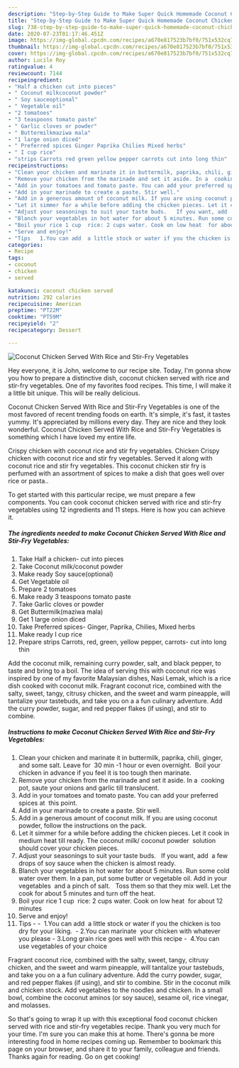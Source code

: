 ```yaml
---
description: "Step-by-Step Guide to Make Super Quick Homemade Coconut Chicken Served With Rice and Stir-Fry Vegetables"
title: "Step-by-Step Guide to Make Super Quick Homemade Coconut Chicken Served With Rice and Stir-Fry Vegetables"
slug: 738-step-by-step-guide-to-make-super-quick-homemade-coconut-chicken-served-with-rice-and-stir-fry-vegetables
date: 2020-07-23T01:17:46.451Z
image: https://img-global.cpcdn.com/recipes/a670e817523b7bf0/751x532cq70/coconut-chicken-served-with-rice-and-stir-fry-vegetables-recipe-main-photo.jpg
thumbnail: https://img-global.cpcdn.com/recipes/a670e817523b7bf0/751x532cq70/coconut-chicken-served-with-rice-and-stir-fry-vegetables-recipe-main-photo.jpg
cover: https://img-global.cpcdn.com/recipes/a670e817523b7bf0/751x532cq70/coconut-chicken-served-with-rice-and-stir-fry-vegetables-recipe-main-photo.jpg
author: Lucile Roy
ratingvalue: 4
reviewcount: 7144
recipeingredient:
- "Half a chicken cut into pieces"
- " Coconut milkcoconut powder"
- " Soy sauceoptional"
- " Vegetable oil"
- "2 tomatoes"
- "3 teaspoons tomato paste"
- " Garlic cloves or powder"
- " Buttermilkmaziwa mala"
- "1 large onion diced"
- " Preferred spices Ginger Paprika Chilies Mixed herbs"
- " I cup rice"
- "strips Carrots red green yellow pepper carrots cut into long thin"
recipeinstructions:
- "Clean your chicken and marinate it in buttermilk, paprika, chili, ginger, and some salt. Leave for  30 min -1 hour or even overnight.  Boil your chicken in advance if you feel it is too tough then marinate."
- "Remove your chicken from the marinade and set it aside. In a  cooking pot, saute your onions and garlic till translucent."
- "Add in your tomatoes and tomato paste. You can add your preferred spices at  this point."
- "Add in your marinade to create a paste. Stir well."
- "Add in a generous amount of coconut milk. If you are using coconut powder, follow the instructions on the pack."
- "Let it simmer for a while before adding the chicken pieces. Let it cook in  medium heat till ready. The coconut milk/ coconut powder  solution should cover your chicken pieces."
- "Adjust your seasonings to suit your taste buds.   If you want, add  a few drops of soy sauce when the chicken is almost ready."
- "Blanch your vegetables in hot water for about 5 minutes. Run some cold water over them. In a pan, put some butter or vegetable oil. Add in your vegetables  and a pinch of salt.   Toss them so that they mix well. Let the cook for about 5 minutes and turn off the heat."
- "Boil your rice 1 cup  rice: 2 cups water. Cook on low heat  for about 12 minutes"
- "Serve and enjoy!"
- "Tips   1.You can add  a little stock or water if you the chicken is too dry for your liking.  2.You can marinate  your chicken with whatever you please 3.Long grain rice goes well with this recipe  4.You can use vegetables of your choice"
categories:
- Recipe
tags:
- coconut
- chicken
- served

katakunci: coconut chicken served 
nutrition: 292 calories
recipecuisine: American
preptime: "PT22M"
cooktime: "PT59M"
recipeyield: "2"
recipecategory: Dessert

---
```



![Coconut Chicken Served With Rice and Stir-Fry Vegetables](https://img-global.cpcdn.com/recipes/a670e817523b7bf0/751x532cq70/coconut-chicken-served-with-rice-and-stir-fry-vegetables-recipe-main-photo.jpg)

Hey everyone, it is John, welcome to our recipe site. Today, I'm gonna show you how to prepare a distinctive dish, coconut chicken served with rice and stir-fry vegetables. One of my favorites food recipes. This time, I will make it a little bit unique. This will be really delicious.

Coconut Chicken Served With Rice and Stir-Fry Vegetables is one of the most favored of recent trending foods on earth. It's simple, it's fast, it tastes yummy. It's appreciated by millions every day. They are nice and they look wonderful. Coconut Chicken Served With Rice and Stir-Fry Vegetables is something which I have loved my entire life.

Crispy chicken with coconut rice and stir fry vegetables. Chicken Crispy chicken with coconut rice and stir fry vegetables. Served it along with coconut rice and stir fry vegetables. This coconut chicken stir fry is perfumed with an assortment of spices to make a dish that goes well over rice or pasta..


To get started with this particular recipe, we must prepare a few components. You can cook coconut chicken served with rice and stir-fry vegetables using 12 ingredients and 11 steps. Here is how you can achieve it.

<!--inarticleads1-->

##### The ingredients needed to make Coconut Chicken Served With Rice and Stir-Fry Vegetables:

1. Take Half a chicken- cut into pieces
1. Take  Coconut milk/coconut powder
1. Make ready  Soy sauce(optional)
1. Get  Vegetable oil
1. Prepare 2 tomatoes
1. Make ready 3 teaspoons tomato paste
1. Take  Garlic cloves or powder
1. Get  Buttermilk(maziwa mala)
1. Get 1 large onion diced
1. Take  Preferred spices- Ginger, Paprika, Chilies, Mixed herbs
1. Make ready  I cup rice
1. Prepare strips Carrots, red, green, yellow pepper, carrots- cut into long thin


Add the coconut milk, remaining curry powder, salt, and black pepper, to taste and bring to a boil. The idea of serving this with coconut rice was inspired by one of my favorite Malaysian dishes, Nasi Lemak, which is a rice dish cooked with coconut milk. Fragrant coconut rice, combined with the salty, sweet, tangy, citrusy chicken, and the sweet and warm pineapple, will tantalize your tastebuds, and take you on a a fun culinary adventure. Add the curry powder, sugar, and red pepper flakes (if using), and stir to combine. 

<!--inarticleads2-->

##### Instructions to make Coconut Chicken Served With Rice and Stir-Fry Vegetables:

1. Clean your chicken and marinate it in buttermilk, paprika, chili, ginger, and some salt. Leave for  30 min -1 hour or even overnight.  Boil your chicken in advance if you feel it is too tough then marinate.
1. Remove your chicken from the marinade and set it aside. In a  cooking pot, saute your onions and garlic till translucent.
1. Add in your tomatoes and tomato paste. You can add your preferred spices at  this point.
1. Add in your marinade to create a paste. Stir well.
1. Add in a generous amount of coconut milk. If you are using coconut powder, follow the instructions on the pack.
1. Let it simmer for a while before adding the chicken pieces. Let it cook in  medium heat till ready. The coconut milk/ coconut powder  solution should cover your chicken pieces.
1. Adjust your seasonings to suit your taste buds.   If you want, add  a few drops of soy sauce when the chicken is almost ready.
1. Blanch your vegetables in hot water for about 5 minutes. Run some cold water over them. In a pan, put some butter or vegetable oil. Add in your vegetables  and a pinch of salt.   Toss them so that they mix well. Let the cook for about 5 minutes and turn off the heat.
1. Boil your rice 1 cup  rice: 2 cups water. Cook on low heat  for about 12 minutes
1. Serve and enjoy!
1. Tips -  -  1.You can add  a little stock or water if you the chicken is too dry for your liking.  - 2.You can marinate  your chicken with whatever you please - 3.Long grain rice goes well with this recipe -  4.You can use vegetables of your choice


Fragrant coconut rice, combined with the salty, sweet, tangy, citrusy chicken, and the sweet and warm pineapple, will tantalize your tastebuds, and take you on a a fun culinary adventure. Add the curry powder, sugar, and red pepper flakes (if using), and stir to combine. Stir in the coconut milk and chicken stock. Add vegetables to the noodles and chicken. In a small bowl, combine the coconut aminos (or soy sauce), sesame oil, rice vinegar, and molasses. 

So that's going to wrap it up with this exceptional food coconut chicken served with rice and stir-fry vegetables recipe. Thank you very much for your time. I'm sure you can make this at home. There's gonna be more interesting food in home recipes coming up. Remember to bookmark this page on your browser, and share it to your family, colleague and friends. Thanks again for reading. Go on get cooking!
